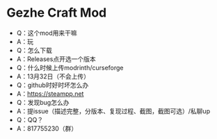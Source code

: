# Gezhe Craft Mod

- Q：这个mod用来干嘛
- A：玩
- Q：怎么下载
- A：Releases点开选一个版本
- Q：什么时候上传modrinth/curseforge
- A：13月32日（不会上传）
- Q：github时好时坏怎么办
- A：https://steampp.net
- Q：发现bug怎么办
- A：提issue（描述完整，分版本、复现过程、截图，截图可选）/私聊up
- Q：QQ？
- A：817755230（群）
